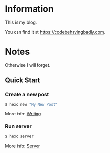 # Information
This is my blog.

You can find it at https://codebehavingbadly.com.

# Notes

Otherwise I will forget.

## Quick Start

### Create a new post

``` bash
$ hexo new "My New Post"
```

More info: [Writing](https://hexo.io/docs/writing.html)

### Run server

``` bash
$ hexo server
```

More info: [Server](https://hexo.io/docs/server.html)
